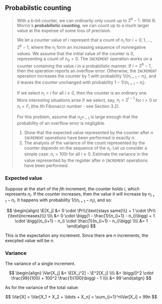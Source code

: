 ## Probabilstic counting

> With a $b$-bit counter, we can ordinarily only count up to $2^b - 1$. With R.
> Morris's **probabilistic counting**, we can count up to a much larger value
> at the expense of some loss of precision.
>
> We let a counter value of $i$ represent that a count of $n_i$ for
> $i = 0, 1, \ldots, 2^b-1$, where the $n_i$ form an increasing sequence of
> nonnegative values. We assume that the initial value of the counter is 0,
> representing a count of $n_0 = 0$. The `INCREMENT` operation works on a
> counter containing the value $i$ in a probabilistic manner. If $i = 2^b - 1$,
> then the operation reports an overflow error. Otherwise, the `INCREMENT`
> operation increases the counter by 1 with probability $1/(n_{i+1} - n_i)$,
> and it leaves the counter unchanged with probability $1-1/(n_{i+1} - n_i)$.
>
> If we select $n_i = i$ for all $i \ge 0$, then the counter is an ordinary
> one. More interesting situations arise if we select, say, $n_i = 2^{i-1}$ for
> $i > 0$ or $n_i = F_i$ (the $i$th Fibonacci number - see Section 3.2).
>
> For this problem, assume that $n_{2^b-1}$ is large enough that the
> probability of an overflow error is negligible.
>
> 1. Show that the expected value represented by the counter after $n$
>    `INCREMENT` operations have been performed is exactly $n$.
> 2. The analysis of the variance of the count represented by the counter
>    depends on the sequence of the $n_i$. Let us consider a simple case: $n_i
>    = 100i$ for all $i \ge 0$. Estimate the variance in the value represented
>    by the register after $n$ `INCREMENT` operations have been performed.

### Expected value

Suppose at the start of the $j$th increment, the counter holds $i$, which
represents $n_i$. If the counter increases, then the value it will increase by
$n_{i+1} - n_i$. It happens with probability $1/(n_{i+1} - n_i)$, and so:

$$ \begin{align}
     \E[X_j] &= 0 \cdot \Pr\\{\text{stays same}\\} + 1 \cdot \Pr\\{\text{increases}\\} \\\\
             &= 0 \cdot \bigg(1 - \frac{1}{n_{i+1} - n_i}\bigg) +
                1 \cdot \bigg((n_{i+1} - n_i) \cdot \frac{1}{n_{i+1} - n_i}\bigg) \\\\
             &= 1
   \end{align} $$

This is the expectation any increment. Since there are $n$ increments, the
execpted value will be $n$.

### Variance

The variance of a single increment.

$$ \begin{align}
   \Var[X_j] &= \E[X_j^2] - \E^2[X_j] \\\\
             &= \bigg(0^2 \cdot \frac{99}{100} + 100^2 \frac{1}{100}\bigg) - 1 \\\\
             &= 99
   \end{align} $$

As for the variance of the total value:

$$ \Var[X] = \Var[X_1 + X_2 + \ldots + X_n] = \sum_{i=1}^n\Var[X_i] = 99n $$
